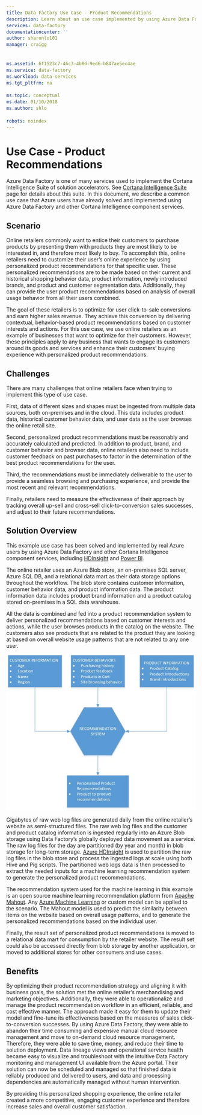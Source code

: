 ```yaml
---
title: Data Factory Use Case - Product Recommendations
description: Learn about an use case implemented by using Azure Data Factory along with other services.
services: data-factory
documentationcenter: ''
author: sharonlo101
manager: craigg


ms.assetid: 6f1523c7-46c3-4b8d-9ed6-b847ae5ec4ae
ms.service: data-factory
ms.workload: data-services
ms.tgt_pltfrm: na

ms.topic: conceptual
ms.date: 01/10/2018
ms.author: shlo

robots: noindex
---
```

# Use Case - Product Recommendations
Azure Data Factory is one of many services used to implement the Cortana Intelligence Suite of solution accelerators.  See [Cortana Intelligence Suite](https://www.microsoft.com/cortanaanalytics) page for details about this suite. In this document, we describe a common use case that Azure users have already solved and implemented using Azure Data Factory and other Cortana Intelligence component services.

## Scenario
Online retailers commonly want to entice their customers to purchase products by presenting them with products they are most likely to be interested in, and therefore most likely to buy. To accomplish this, online retailers need to customize their user’s online experience by using personalized product recommendations for that specific user. These personalized recommendations are to be made based on their current and historical shopping behavior data, product information, newly introduced brands, and product and customer segmentation data.  Additionally, they can provide the user product recommendations based on analysis of overall usage behavior from all their users combined.

The goal of these retailers is to optimize for user click-to-sale conversions and earn higher sales revenue.  They achieve this conversion by delivering contextual, behavior-based product recommendations based on customer interests and actions. For this use case, we use online retailers as an example of businesses that want to optimize for their customers. However, these principles apply to any business that wants to engage its customers around its goods and services and enhance their customers’ buying experience with personalized product recommendations.

## Challenges
There are many challenges that online retailers face when trying to implement this type of use case. 

First, data of different sizes and shapes must be ingested from multiple data sources, both on-premises and in the cloud. This data includes product data, historical customer behavior data, and user data as the user browses the online retail site. 

Second, personalized product recommendations must be reasonably and accurately calculated and predicted. In addition to product, brand, and customer behavior and browser data, online retailers also need to include customer feedback on past purchases to factor in the determination of the best product recommendations for the user. 

Third, the recommendations must be immediately deliverable to the user to provide a seamless browsing and purchasing experience, and provide the most recent and relevant recommendations. 

Finally, retailers need to measure the effectiveness of their approach by tracking overall up-sell and cross-sell click-to-conversion sales successes, and adjust to their future recommendations.

## Solution Overview
This example use case has been solved and implemented by real Azure users by using Azure Data Factory and other Cortana Intelligence component services, including [HDInsight](https://azure.microsoft.com/services/hdinsight/) and [Power BI](https://powerbi.microsoft.com/).

The online retailer uses an Azure Blob store, an on-premises SQL server, Azure SQL DB, and a relational data mart as their data storage options throughout the workflow.  The blob store contains customer information, customer behavior data, and product information data. The product information data includes product brand information and a product catalog stored on-premises in a SQL data warehouse. 

All the data is combined and fed into a product recommendation system to deliver personalized recommendations based on customer interests and actions, while the user browses products in the catalog on the website. The customers also see products that are related to the product they are looking at based on overall website usage patterns that are not related to any one user.

![use case diagram](./media/data-factory-product-reco-usecase/diagram-1.png)

Gigabytes of raw web log files are generated daily from the online retailer’s website as semi-structured files. The raw web log files and the customer and product catalog information is ingested regularly into an Azure Blob storage using Data Factory’s globally deployed data movement as a service. The raw log files for the day are partitioned (by year and month) in blob storage for long-term storage.  [Azure HDInsight](https://azure.microsoft.com/services/hdinsight/) is used to partition the raw log files in the blob store and process the ingested logs at scale using both Hive and Pig scripts. The partitioned web logs data is then processed to extract the needed inputs for a machine learning recommendation system to generate the personalized product recommendations.

The recommendation system used for the machine learning in this example is an open source machine learning recommendation platform from [Apache Mahout](https://mahout.apache.org/).  Any [Azure Machine Learning](https://azure.microsoft.com/services/machine-learning/) or custom model can be applied to the scenario.  The Mahout model is used to predict the similarity between items on the website based on overall usage patterns, and to generate the personalized recommendations based on the individual user.

Finally, the result set of personalized product recommendations is moved to a relational data mart for consumption by the retailer website.  The result set could also be accessed directly from blob storage by another application, or moved to additional stores for other consumers and use cases.

## Benefits
By optimizing their product recommendation strategy and aligning it with business goals, the solution met the online retailer’s merchandising and marketing objectives. Additionally, they were able to operationalize and manage the product recommendation workflow in an efficient, reliable, and cost effective manner. The approach made it easy for them to update their model and fine-tune its effectiveness based on the measures of sales click-to-conversion successes. By using Azure Data Factory, they were able to abandon their time consuming and expensive manual cloud resource management and move to on-demand cloud resource management. Therefore, they were able to save time, money, and reduce their time to solution deployment. Data lineage views and operational service health became easy to visualize and troubleshoot with the intuitive Data Factory monitoring and management UI available from the Azure portal. Their solution can now be scheduled and managed so that finished data is reliably produced and delivered to users, and data and processing dependencies are automatically managed without human intervention.

By providing this personalized shopping experience, the online retailer created a more competitive, engaging customer experience and therefore increase sales and overall customer satisfaction.

